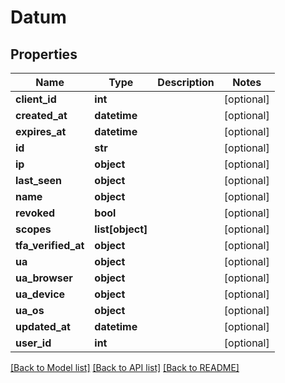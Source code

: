 # Datum

## Properties
Name | Type | Description | Notes
------------ | ------------- | ------------- | -------------
**client_id** | **int** |  | [optional] 
**created_at** | **datetime** |  | [optional] 
**expires_at** | **datetime** |  | [optional] 
**id** | **str** |  | [optional] 
**ip** | **object** |  | [optional] 
**last_seen** | **object** |  | [optional] 
**name** | **object** |  | [optional] 
**revoked** | **bool** |  | [optional] 
**scopes** | **list[object]** |  | [optional] 
**tfa_verified_at** | **object** |  | [optional] 
**ua** | **object** |  | [optional] 
**ua_browser** | **object** |  | [optional] 
**ua_device** | **object** |  | [optional] 
**ua_os** | **object** |  | [optional] 
**updated_at** | **datetime** |  | [optional] 
**user_id** | **int** |  | [optional] 

[[Back to Model list]](../README.md#documentation-for-models) [[Back to API list]](../README.md#documentation-for-api-endpoints) [[Back to README]](../README.md)

